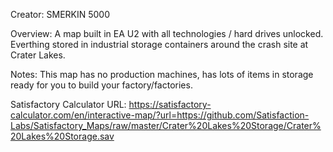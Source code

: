 Creator: SMERKIN 5000

Overview: A map built in EA U2 with all technologies / hard drives unlocked. Everthing stored in industrial storage containers around the crash site at Crater Lakes.

Notes: This map has no production machines, has lots of items in storage ready for you to build your factory/factories.

Satisfactory Calculator URL: https://satisfactory-calculator.com/en/interactive-map/?url=https://github.com/Satisfaction-Labs/Satisfactory_Maps/raw/master/Crater%20Lakes%20Storage/Crater%20Lakes%20Storage.sav
